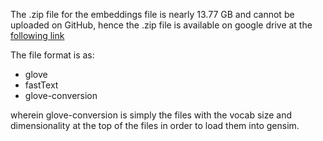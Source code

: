 The .zip file for the embeddings file is nearly 13.77 GB and cannot be uploaded on GitHub, hence the .zip file is available on google drive at the [following link](https://drive.google.com/file/d/1k225CxMSLtJdN8WTRRHFFP6ny-XqkuB9/view?usp=sharing) 

The file format is as:
- glove
- fastText
- glove-conversion

wherein glove-conversion is simply the files with the vocab size and dimensionality at the top of the files in order to load them into gensim.
